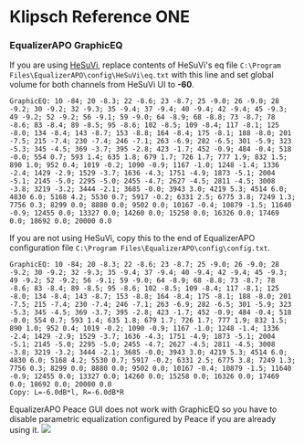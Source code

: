 # Klipsch Reference ONE
### EqualizerAPO GraphicEQ
If you are using [HeSuVi](https://sourceforge.net/projects/hesuvi/), replace contents of HeSuVi's eq file `C:\Program Files\EqualizerAPO\config\HeSuVi\eq.txt` with this line and set global volume for both channels from HeSuVi UI to **-60**.
```
GraphicEQ: 10 -84; 20 -8.3; 22 -8.6; 23 -8.7; 25 -9.0; 26 -9.0; 28 -9.2; 30 -9.2; 32 -9.3; 35 -9.4; 37 -9.4; 40 -9.4; 42 -9.4; 45 -9.3; 49 -9.2; 52 -9.2; 56 -9.1; 59 -9.0; 64 -8.9; 68 -8.8; 73 -8.7; 78 -8.6; 83 -8.4; 89 -8.5; 95 -8.6; 102 -8.5; 109 -8.4; 117 -8.1; 125 -8.0; 134 -8.4; 143 -8.7; 153 -8.8; 164 -8.4; 175 -8.1; 188 -8.0; 201 -7.5; 215 -7.4; 230 -7.4; 246 -7.1; 263 -6.9; 282 -6.5; 301 -5.9; 323 -5.3; 345 -4.5; 369 -3.7; 395 -2.8; 423 -1.7; 452 -0.9; 484 -0.4; 518 -0.0; 554 0.7; 593 1.4; 635 1.8; 679 1.7; 726 1.7; 777 1.9; 832 1.5; 890 1.0; 952 0.4; 1019 -0.2; 1090 -0.9; 1167 -1.0; 1248 -1.4; 1336 -2.4; 1429 -2.9; 1529 -3.7; 1636 -4.3; 1751 -4.9; 1873 -5.1; 2004 -5.1; 2145 -5.0; 2295 -5.0; 2455 -4.7; 2627 -4.5; 2811 -4.5; 3008 -3.8; 3219 -3.2; 3444 -2.1; 3685 -0.0; 3943 3.0; 4219 5.3; 4514 6.0; 4830 6.0; 5168 4.2; 5530 0.7; 5917 -0.2; 6331 2.5; 6775 3.8; 7249 1.3; 7756 0.3; 8299 0.0; 8880 0.0; 9502 0.0; 10167 -0.4; 10879 -1.5; 11640 -0.9; 12455 0.0; 13327 0.0; 14260 0.0; 15258 0.0; 16326 0.0; 17469 0.0; 18692 0.0; 20000 0.0
```
If you are not using HeSuVi, copy this to the end of EqualizerAPO configuration file `C:\Program Files\EqualizerAPO\config\config.txt`.
```
GraphicEQ: 10 -84; 20 -8.3; 22 -8.6; 23 -8.7; 25 -9.0; 26 -9.0; 28 -9.2; 30 -9.2; 32 -9.3; 35 -9.4; 37 -9.4; 40 -9.4; 42 -9.4; 45 -9.3; 49 -9.2; 52 -9.2; 56 -9.1; 59 -9.0; 64 -8.9; 68 -8.8; 73 -8.7; 78 -8.6; 83 -8.4; 89 -8.5; 95 -8.6; 102 -8.5; 109 -8.4; 117 -8.1; 125 -8.0; 134 -8.4; 143 -8.7; 153 -8.8; 164 -8.4; 175 -8.1; 188 -8.0; 201 -7.5; 215 -7.4; 230 -7.4; 246 -7.1; 263 -6.9; 282 -6.5; 301 -5.9; 323 -5.3; 345 -4.5; 369 -3.7; 395 -2.8; 423 -1.7; 452 -0.9; 484 -0.4; 518 -0.0; 554 0.7; 593 1.4; 635 1.8; 679 1.7; 726 1.7; 777 1.9; 832 1.5; 890 1.0; 952 0.4; 1019 -0.2; 1090 -0.9; 1167 -1.0; 1248 -1.4; 1336 -2.4; 1429 -2.9; 1529 -3.7; 1636 -4.3; 1751 -4.9; 1873 -5.1; 2004 -5.1; 2145 -5.0; 2295 -5.0; 2455 -4.7; 2627 -4.5; 2811 -4.5; 3008 -3.8; 3219 -3.2; 3444 -2.1; 3685 -0.0; 3943 3.0; 4219 5.3; 4514 6.0; 4830 6.0; 5168 4.2; 5530 0.7; 5917 -0.2; 6331 2.5; 6775 3.8; 7249 1.3; 7756 0.3; 8299 0.0; 8880 0.0; 9502 0.0; 10167 -0.4; 10879 -1.5; 11640 -0.9; 12455 0.0; 13327 0.0; 14260 0.0; 15258 0.0; 16326 0.0; 17469 0.0; 18692 0.0; 20000 0.0
Copy: L=-6.0dB*l, R=-6.0dB*R
```
EqualizerAPO Peace GUI does not work with GraphicEQ so you have to disable parametric equalization configured by Peace if you are already using it.
![](https://raw.githubusercontent.com/jaakkopasanen/AutoEq/master/results/Innerfidelity%202017/headphoncecom/onear/Klipsch%20Reference%20ONE/Klipsch%20Reference%20ONE.png)
